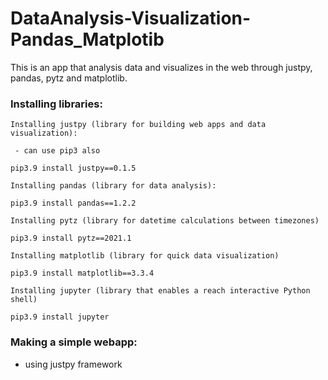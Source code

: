 # DataAnalysis-Visualization-Pandas_Matplotib

This is an app that analysis data and visualizes in the web through justpy, pandas, pytz and matplotlib.

### Installing libraries:

```
Installing justpy (library for building web apps and data visualization):

 - can use pip3 also

pip3.9 install justpy==0.1.5

Installing pandas (library for data analysis):

pip3.9 install pandas==1.2.2

Installing pytz (library for datetime calculations between timezones)

pip3.9 install pytz==2021.1

Installing matplotlib (library for quick data visualization)

pip3.9 install matplotlib==3.3.4

Installing jupyter (library that enables a reach interactive Python shell)

pip3.9 install jupyter

```

### Making a simple webapp:

- using justpy framework
